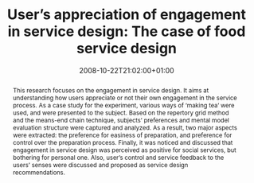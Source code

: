 ---
slug: users-appreciation-of-engagement-in-service-design-the-case-of-food-service-design
title: "User’s appreciation of engagement in service design: The case of food service design"
layout: single
publitype: conference
subsection: conference
institution:
    logo: Chiba
    name: "Chiba University"
    web: "https://www.chiba-u.ac.jp/"
everyday: true
researchpage: true
research: 
    -  everyday
date: 2008-10-22T21:02:00+01:00
reference: "Lévy, P., & Wakabayashi, N. (2008). User's appreciation of engagement in service design: The case of food service design. the Proceedings of International Service Innovation Design Conference 2008 - ISIDC08. Busan, Korea."
abstract: "This research focuses on the engagement in service design. It aims at understanding how users appreciate or not their own engagement in the service process. As a case study for the experiment, various ways of ‘making tea’ were used, and were presented to the subject. Based on the repertory grid method and the means-end chain technique, subjects’ preferences and mental model evaluation structure were captured and analyzed. As a result, two major aspects were extracted: the preference for easiness of preparation, and preference for control over the preparation process. Finally, it was noticed and discussed that engagement in service design was perceived as positive for social services, but bothering for personal one. Also, user’s control and service feedback to the users’ senses were discussed and proposed as service design recommendations."
link:
    paper: "https://1drv.ms/b/s!AnQx_v88q65Qv4Q-8NOaN9ZVHdxGoA?e=aM5ZXv"
---